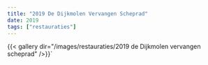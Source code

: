 ```yaml
---
title: "2019 De Dijkmolen Vervangen Scheprad"
date: 2019
tags: ["restauraties"]
---
```


{{< gallery dir="/images/restauraties/2019 de Dijkmolen vervangen scheprad" />}}`
